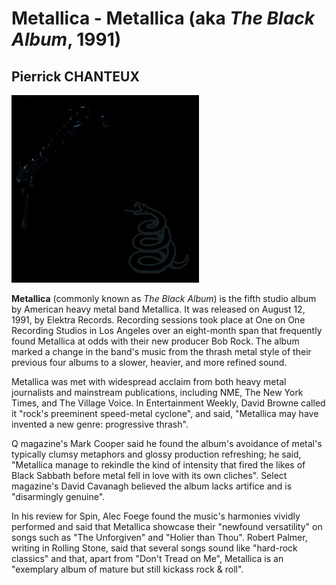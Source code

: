 # Metallica - Metallica (aka *The Black Album*, 1991)
## Pierrick CHANTEUX

![COVER](articles/Metallica.jpeg)

**Metallica** (commonly known as *The Black Album*) is the fifth studio album by American heavy metal band Metallica. It was released on August 12, 1991, by Elektra Records. Recording sessions took place at One on One Recording Studios in Los Angeles over an eight-month span that frequently found Metallica at odds with their new producer Bob Rock. The album marked a change in the band's music from the thrash metal style of their previous four albums to a slower, heavier, and more refined sound.

Metallica was met with widespread acclaim from both heavy metal journalists and mainstream publications, including NME, The New York Times, and The Village Voice.
In Entertainment Weekly, David Browne called it "rock's preeminent speed-metal cyclone", and said, "Metallica may have invented a new genre: progressive thrash".

Q magazine's Mark Cooper said he found the album's avoidance of metal's typically clumsy metaphors and glossy production refreshing; he said, "Metallica manage to rekindle the kind of intensity that fired the likes of Black Sabbath before metal fell in love with its own cliches".
Select magazine's David Cavanagh believed the album lacks artifice and is "disarmingly genuine".

In his review for Spin, Alec Foege found the music's harmonies vividly performed and said that Metallica showcase their "newfound versatility" on songs such as "The Unforgiven" and "Holier than Thou".
Robert Palmer, writing in Rolling Stone, said that several songs sound like "hard-rock classics" and that, apart from "Don't Tread on Me", Metallica is an "exemplary album of mature but still kickass rock & roll".
